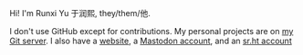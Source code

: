 Hi! I'm Runxi Yu 于润熙, they/them/他.

I don't use GitHub except for contributions. My personal projects are on [my Git server](https://git.runxiyu.org/). I also have a [website](https://runxiyu.org), a [Mastodon account](https://social.treehouse.systems/@RunxiYu), and an [sr.ht account](https://sr.ht/~runxiyu)
